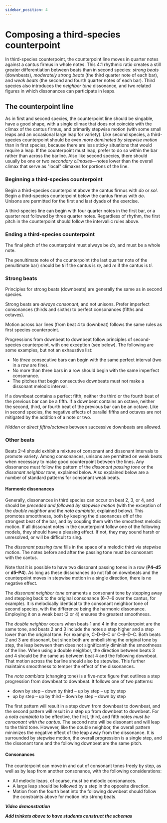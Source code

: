 ```yaml
---
sidebar_position: 4
---
```


# Composing a third-species counterpoint

In third-species counterpoint, the counterpoint line moves in quarter notes against a cantus firmus in whole notes. This 4:1 rhythmic ratio creates a still greater differentiation between beats than in second species: _strong beats_ (downbeats), _moderately strong beats_ (the third quarter note of each bar), and _weak beats_ (the second and fourth quarter notes of each bar). Third species also introduces the _neighbor tone_ dissonance, and two related figures in which dissonances can participate in leaps.

## The counterpoint line

As in first and second species, the counterpoint line should be singable, have a good shape, with a single climax that does not coincide with the climax of the cantus firmus, and primarily stepwise motion (with some small leaps and an occasional large leap for variety). Like second species, a third-species counterpoint should be even _more dominated by stepwise motion_ than in first species, because there are less sticky situations that would require a leap. If the counterpoint must leap, prefer to do so within the bar rather than across the barline. Also like second species, there should usually be one or two _secondary climaxes_—notes lower than the overall climax that serve as "local" climaxes for portions of the line.

### Beginning a third-species counterpoint

Begin a third-species counterpoint above the cantus firmus with _do_ or _sol_. Begin a third-species counterpoint below the cantus firmus with _do_. Unisons are permitted for the first and last dyads of the exercise.

A third-species line can begin with four quarter notes in the first bar, or a quarter rest followed by three quarter notes. Regardless of rhythm, the first pitch in the counterpoint should follow the intervallic rules above.

### Ending a third-species counterpoint

The final pitch of the counterpoint must always be _do_, and must be a whole note.

The penultimate note of the counterpoint (the last quarter note of the penultimate bar) should be _ti_ if the cantus is _re_, and _re_ if the cantus is _ti_.

### Strong beats

Principles for strong beats (downbeats) are generally the same as in second species.

Strong beats are _always consonant_, and not unisons. Prefer imperfect consonances (thirds and sixths) to perfect consonances (fifths and octaves).

Motion across bar lines (from beat 4 to downbeat) follows the same rules as first species counterpoint.

Progressions from downbeat to downbeat follow principles of second-species counterpoint, with one exception (see below). The following are some examples, but not an exhaustive list:

- No _three_ consecutive bars can begin with the same perfect interval (two in a row are fine).
- No more than three bars in a row should begin with the same imperfect consonance.
- The pitches that begin consecutive downbeats must not make a dissonant melodic interval.

If a downbeat contains a perfect fifth, neither the third or the fourth beat of the previous bar can be a fifth. If a downbeat contains an octave, neither the second, third, or fourth beat of the previous bar can be an octave. Like in second species, the negative effects of parallel fifths and octaves are not mitigated by the addition of a note or two.

_Hidden_ or _direct fifths/octaves_ between successive downbeats are allowed.

### Other beats

Beats 2–4 should exhibit a mixture of consonant and dissonant intervals to promote variety. Among consonances, unisons are permitted on weak beats when necessary to make good counterpoint between the lines. Any dissonance must follow the pattern of the _dissonant passing tone_ or the _dissonant neighbor tone_, explained below. Also explained below are a number of standard patterns for consonant weak beats.

#### Harmonic dissonances

Generally, dissonances in third species can occur on beat 2, 3, or 4, and should be _preceded and followed by stepwise motion_ (with the exception of the _double neighbor_ and the _nota cambiata_, explained below). This promotes smoothness, both by keeping the dissonances off of the strongest beat of the bar, and by coupling them with the smoothest melodic motion. If all dissonant notes in the counterpoint follow one of the following models, they should have a pleasing effect. If not, they may sound harsh or unresolved, or will be difficult to sing.

The _dissonant passing tone_ fills in the space of a melodic third via stepwise motion. The notes before and after the passing tone must be consonant with the cantus.

Note that it is possible to have two dissonant passing tones in a row (**P4–d5** or **d5–P4**). As long as these dissonances do not fall on downbeats and the counterpoint moves in stepwise motion in a single direction, there is no negative effect.

The _dissonant neighbor tone_ ornaments a consonant tone by stepping away and stepping back to the original consonance (6–7–6 over the cantus, for example). It is melodically identical to the consonant neighbor tone of second species, with the difference being the harmonic dissonance. Employing it on a weak beat (2 or 4) ensures the greatest smoothness.

The _double neighbor_ occurs when beats 1 and 4 in the counterpoint are the same tone, and beats 2 and 3 include the notes a step higher and a step lower than the original tone. For example, C–D–B–C or C–B–D–C. Both beats 2 and 3 are dissonant, but since both are embellishing the original tone by step, the leap between them does not significantly diminish the smoothness of the line. When using a double neighbor, the direction between beats 3 and 4 should be the same as between beat 4 and the following downbeat. That motion across the barline should also be stepwise. This further maintains smoothness to temper the effect of the dissonances.

The _nota cambiata_ (changing tone) is a five-note figure that outlines a step progression from downbeat to downbeat. It follows one of two patterns:

- down by step – down by third – up by step – up by step
- up by step – up by third – down by step – down by step

The first pattern will result in a step down from downbeat to downbeat, and the second pattern will result in a step up from downbeat to downbeat. For a _nota cambiata_ to be effective, the first, third, and fifth notes _must be consonant with the cantus_. The second note will be dissonant and will leap to the third tone. However, like the double neighbor, the overall pattern minimizes the negative effect of the leap away from the dissonance. It is surrounded by stepwise motion, the overall progression is a single step, and the dissonant tone and the following downbeat are the same pitch.

#### Consonances

The counterpoint can move in and out of consonant tones freely by step, as well as by leap from another consonance, with the following considerations:

- All melodic leaps, of course, must be melodic consonances.
- A large leap should be followed by a step in the opposite direction.
- Motion from the fourth beat into the following downbeat should follow the constraints above for motion into strong beats.

**_Video demonstration_**

**_Add trinkets above to have students construct the schemas_**

